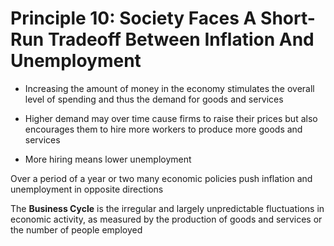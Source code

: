 # Principle 10: Society Faces A Short-Run Tradeoff Between Inflation And Unemployment

- Increasing the amount of money in the economy stimulates the overall level of spending and thus the demand for goods and services

- Higher demand may over time cause firms to raise their prices but also encourages them to hire more workers to produce more goods and services

- More hiring means lower unemployment

Over a period of a year or two many economic policies push inflation and unemployment in opposite directions

The **Business Cycle** is the irregular and largely unpredictable fluctuations in economic activity, as measured by the production of goods and services or the number of people employed
